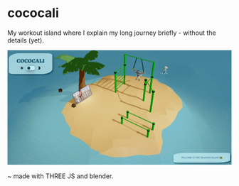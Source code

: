 # cococali

My workout island where I explain my long journey briefly - without the details (yet).

![image](public/doc_assets/main_view.png)

~ made with THREE JS and blender.
